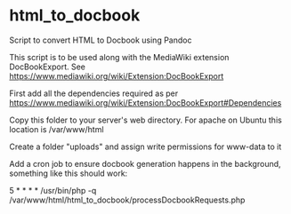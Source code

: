 # html_to_docbook
Script to convert HTML to Docbook using Pandoc

This script is to be used along with the MediaWiki extension DocBookExport. See https://www.mediawiki.org/wiki/Extension:DocBookExport

First add all the dependencies required as per https://www.mediawiki.org/wiki/Extension:DocBookExport#Dependencies

Copy this folder to your server's web directory. For apache on Ubuntu this location is /var/www/html

Create a folder "uploads" and assign write permissions for www-data to it

Add a cron job to ensure docbook generation happens in the background, something like this should work:

5 * * * * /usr/bin/php -q /var/www/html/html_to_docbook/processDocbookRequests.php
